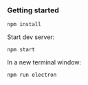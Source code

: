 ### Getting started

`npm install`

Start dev server:

`npm start`

In a new terminal window:

`npm run electron`
